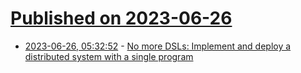 # [Published on 2023-06-26](index.md)

* [2023-06-26, 05:32:52](https://lobste.rs/s/acfzoh/no_more_dsls_implement_deploy) - [No more DSLs: Implement and deploy a distributed system with a single program](http://catern.com/integration.html)
